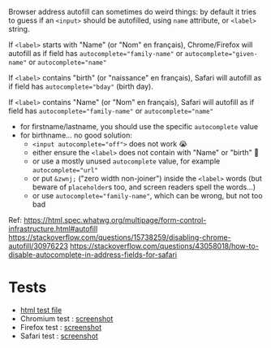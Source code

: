 Browser address autofill can sometimes do weird things: by default it tries to guess if an `<input>` should be autofilled, using `name` attribute, or `<label>` string.

If `<label>` starts with "Name" (or "Nom" en français), Chrome/Firefox will autofill as if field has `autocomplete="family-name"` or `autocomplete="given-name"` or `autocomplete="name"`

If `<label>` contains "birth" (or "naissance" en français), Safari will autofill as if field has `autocomplete="bday"` (birth day).

If `<label>` contains "Name" (or "Nom" en français), Safari will autofill as if field has `autocomplete="family-name"` or `autocomplete="name"`


* for firstname/lastname, you should use the specific `autocomplete` value
* for birthname... no good solution:
  * `<input autocomplete="off">` does not work 😭
  * either ensure the `<label>` does not contain with "Name" or "birth" 🤪
  * or use a mostly unused `autocomplete` value, for example `autocomplete="url"`
  * or put `&zwnj;` ("zero width non-joiner") inside the `<label>` words (but beware of `placeholder`s too, and screen readers spell the words...)
  * or use `autocomplete="family-name"`, which can be wrong, but not too bad

Ref: https://html.spec.whatwg.org/multipage/form-control-infrastructure.html#autofill https://stackoverflow.com/questions/15738259/disabling-chrome-autofill/30976223 https://stackoverflow.com/questions/43058018/how-to-disable-autocomplete-in-address-fields-for-safari

# Tests

* [html test file](test.html)
* Chromium test : [screenshot](test-chromium.png)
* Firefox test : [screenshot](test-firefox.png)
* Safari test : [screenshot](test-safari.png)